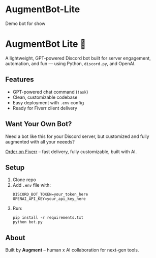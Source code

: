# AugmentBot-Lite
Demo bot for show
# AugmentBot Lite 🤖

A lightweight, GPT-powered Discord bot built for server engagement, automation, and fun — using Python, `discord.py`, and OpenAI.

## Features

- GPT-powered chat command (`!ask`)
- Clean, customizable codebase
- Easy deployment with `.env` config
- Ready for Fiverr client delivery

## Want Your Own Bot?

Need a bot like this for your Discord server, but customized and fully augmented with all your neeeds?

[Order on Fiverr](https://www.fiverr.com/yumemiru_/create-an-ai-powered-discord-bot-for-your-server-using-chatgpt) – fast delivery, fully customizable, built with AI.

## Setup

1. Clone repo
2. Add `.env` file with:
   ```
   DISCORD_BOT_TOKEN=your_token_here
   OPENAI_API_KEY=your_api_key_here
   ```
3. Run:
   ```
   pip install -r requirements.txt
   python bot.py
   ```

## About

Built by **Augment** – human x AI collaboration for next-gen tools.
